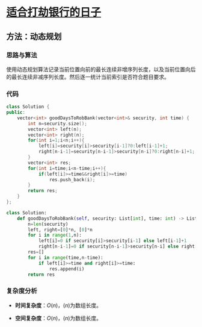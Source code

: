 # [适合打劫银行的日子](https://leetcode-cn.com/problems/find-good-days-to-rob-the-bank/submissions/)

## 方法：动态规划

### 思路与算法

使用动态规划算法记录当前位置向前的最长连续非增序列长度，以及当前位置向后的最长连续非减序列长度。然后逐一统计当前索引是否符合题目要求。

### 代码

```c++
class Solution {
public:
    vector<int> goodDaysToRobBank(vector<int>& security, int time) {
        int n=security.size();
        vector<int> left(n);
        vector<int> right(n);
        for(int i=1;i<n;i++){
            left[i]=security[i]>security[i-1]?0:left[i-1]+1;
            right[n-i-1]=security[n-i-1]>security[n-i]?0:right[n-i]+1;
        }
        vector<int> res;
        for(int i=time;i<n-time;i++){
            if(left[i]>=time&&right[i]>=time)
                res.push_back(i);
        }
        return res;
    }
};
```

```python
class Solution:
    def goodDaysToRobBank(self, security: List[int], time: int) -> List[int]:
        n=len(security)
        left, right=[0]*n, [0]*n
        for i in range(1,n):
            left[i]=0 if security[i]>security[i-1] else left[i-1]+1
            right[n-i-1]=0 if security[n-i-1]>security[n-i] else right[n-i]+1
        res=[]
        for i in range(time,n-time):
            if left[i]>=time and right[i]>=time:
                res.append(i)
        return res
```

### 复杂度分析

- **时间复杂度**：$O(n)$，$(n)$为数组长度。

- **空间复杂度**：$O(n)$，$(n)$为数组长度。
